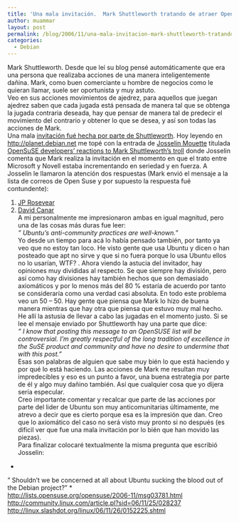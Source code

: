 ```yaml
---
title: 'Una mala invitación.  Mark Shuttleworth tratando de atraer OpenSUSE Developers.'
author: muammar
layout: post
permalink: /blog/2006/11/una-mala-invitacion-mark-shuttleworth-tratando-de-atraer-opensuse-developers/
categories:
  - Debian
---
```

Mark Shuttleworth. Desde que leí su blog pensé automáticamente que era una persona que realizaba acciones de una manera inteligentemente dañina. Mark, como buen comerciante u hombre de negocios como le quieran llamar, suele ser oportunista y muy astuto.  
Veo en sus acciones movimientos de ajedrez, para aquellos que juegan ajedrez saben que cada jugada está pensada de manera tal que se obtenga la jugada contraria deseada, hay que pensar de manera tal de predecir el movimiento del contrario y obtener lo que se desea, y así son todas las acciones de Mark.  
Una mala [invitación fué hecha por parte de Shuttleworth][1]. Hoy leyendo en <http://planet.debian.net> me topé con la entrada de [Josselin Mouette][2] titulada [OpenSuSE developers&#8217; reactions to Mark Shuttleworth&#8217;s troll][3] donde Josselin comenta que Mark realiza la invitación en el momento en que el trato entre Microsoft y Novell estaba incrementando en seriedad y en fuerza. A Josselin le llamaron la atención dos respuestas (Mark envió el mensaje a la lista de correos de Open Suse y por supuesto la respuesta fué contundente):  
1) [JP Rosevear][4]  
2) [David Canar][5]  
A mi personalmente me impresionaron ambas en igual magnitud, pero una de las cosas más duras fue leer:  
*&#8221; Ubuntu&#8217;s anti-community practices are well-known.&#8221;*  
Yo desde un tiempo para acá lo había pensado también, por tanto ya veo que no estoy tan loco. He visto gente que usa Ubuntu y dicen o han posteado que apt no sirve y que si no fuera porque lo usa Ubuntu ellos no lo usarían, WTF? . Ahora viendo la astucia del invitador, hay opiniones muy divididas al respecto. Se que siempre hay división, pero así como hay divisiones hay también hechos que son demasiado axiomáticos y por lo menos más del 80 % estaría de acuerdo por tanto se consideraría como una verdad casi absoluta. En todo este problema veo un 50 &#8211; 50. Hay gente que piensa que Mark lo hizo de buena manera mientras que hay otra que piensa que estuvo muy mal hecho. He allí la astusia de llevar a cabo las jugadas en el momento justo. Si se lee el mensaje enviado por Shuttleworth hay una parte que dice:  
*&#8221; I know that posting this message to an OpenSUSE list will be controversial. I&#8217;m greatly respectful of the long tradition of excellence in the SuSE product and community and have no desire to undermine that with this post.&#8221;*  
Esas son palabras de alguien que sabe muy bién lo que está haciendo y por qué lo está haciendo. Las acciones de Mark me resultan muy impredecibles y eso es un punto a favor, una buena estrategia por parte de él y algo muy dañino también. Así que cualquier cosa que yo dijera sería especular.  
Creo importante comentar y recalcar que parte de las acciones por parte del lider de Ubuntu son muy anticomunitarias últimamente, me atrevo a decir que es cierto porque esa es la impresión que dan. Creo que lo axiomático del caso no será visto muy pronto si no después (es dificil ver que fue una mala invitación por lo bién que han movido las piezas).  
Para finalizar colocaré textualmente la misma pregunta que escribió Josselin:  
*  
&#8221; Shouldn&#8217;t we be concerned at all about Ubuntu sucking the blood out of the Debian project?&#8221; *  
http://lists.opensuse.org/opensuse/2006-11/msg03781.html  
http://community.linux.com/article.pl?sid=06/11/25/028237  
http://linux.slashdot.org/linux/06/11/26/0152225.shtml

 [1]: http://www.markshuttleworth.com/archives/81
 [2]: http://np237.livejournal.com/
 [3]: http://np237.livejournal.com/11264.html
 [4]: http://lists.opensuse.org/opensuse/2006-11/msg03788.html
 [5]: http://lists.opensuse.org/opensuse/2006-11/msg03938.html